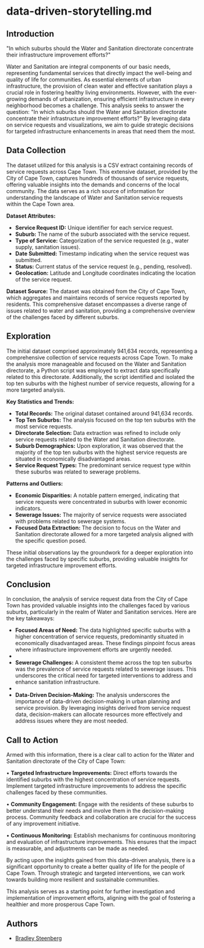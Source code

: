 
# data-driven-storytelling.md

## Introduction

"In which suburbs should the Water and Sanitation directorate concentrate their infrastructure improvement efforts?"

Water and Sanitation are integral components of our basic needs, representing fundamental services that directly impact the well-being and quality of life for communities. As essential elements of urban infrastructure, the provision of clean water and effective sanitation plays a crucial role in fostering healthy living environments. However, with the ever-growing demands of urbanization, ensuring efficient infrastructure in every neighborhood becomes a challenge. This analysis seeks to answer the question: "In which suburbs should the Water and Sanitation directorate concentrate their infrastructure improvement efforts?" By leveraging data on service requests and visualizations, we aim to guide strategic decisions for targeted infrastructure enhancements in areas that need them the most.

## Data Collection

The dataset utilized for this analysis is a CSV extract containing records of service requests across Cape Town. This extensive dataset, provided by the City of Cape Town, captures hundreds of thousands of service requests, offering valuable insights into the demands and concerns of the local community. The data serves as a rich source of information for understanding the landscape of Water and Sanitation service requests within the Cape Town area.

**Dataset Attributes:**
-	**Service Request ID:** Unique identifier for each service request.
-	**Suburb:** The name of the suburb associated with the service request.
-	**Type of Service:** Categorization of the service requested (e.g., water supply, sanitation issues).
-	**Date Submitted:** Timestamp indicating when the service request was submitted.
-	**Status:** Current status of the service request (e.g., pending, resolved).
-	**Geolocation:** Latitude and Longitude coordinates indicating the location of the service request.

**Dataset Source:**
The dataset was obtained from the City of Cape Town, which aggregates and maintains records of service requests reported by residents. This comprehensive dataset encompasses a diverse range of issues related to water and sanitation, providing a comprehensive overview of the challenges faced by different suburbs.


## Exploration

The initial dataset comprised approximately 941,634 records, representing a comprehensive collection of service requests across Cape Town. To make the analysis more manageable and focused on the Water and Sanitation directorate, a Python script was employed to extract data specifically related to this directorate. Additionally, the script identified and isolated the top ten suburbs with the highest number of service requests, allowing for a more targeted analysis.

**Key Statistics and Trends:**
-	**Total Records:** The original dataset contained around 941,634 records.
-	**Top Ten Suburbs:** The analysis focused on the top ten suburbs with the most service requests.
-	**Directorate Selection:** Data extraction was refined to include only service requests related to the Water and Sanitation directorate.
-	**Suburb Demographics:** Upon exploration, it was observed that the majority of the top ten suburbs with the highest service requests are situated in economically disadvantaged areas.
-	**Service Request Types:** The predominant service request type within these suburbs was related to sewerage problems.

**Patterns and Outliers:**
- **Economic Disparities:** A notable pattern emerged, indicating that service requests were concentrated in suburbs with lower economic indicators.
- **Sewerage Issues:** The majority of service requests were associated with problems related to sewerage systems.
- **Focused Data Extraction:** The decision to focus on the Water and Sanitation directorate allowed for a more targeted analysis aligned with the specific question posed.

These initial observations lay the groundwork for a deeper exploration into the challenges faced by specific suburbs, providing valuable insights for targeted infrastructure improvement efforts.

## Conclusion

In conclusion, the analysis of service request data from the City of Cape Town has provided valuable insights into the challenges faced by various suburbs, particularly in the realm of Water and Sanitation services. Here are the key takeaways:

-	**Focused Areas of Need:** The data highlighted specific suburbs with a higher concentration of service requests, predominantly situated in economically disadvantaged areas. These findings pinpoint focus areas where infrastructure improvement efforts are urgently needed.
-	
-	**Sewerage Challenges:** A consistent theme across the top ten suburbs was the prevalence of service requests related to sewerage issues. This underscores the critical need for targeted interventions to address and enhance sanitation infrastructure.
-	
-	**Data-Driven Decision-Making:** The analysis underscores the importance of data-driven decision-making in urban planning and service provision. By leveraging insights derived from service request data, decision-makers can allocate resources more effectively and address issues where they are most needed.

## Call to Action
Armed with this information, there is a clear call to action for the Water and Sanitation directorate of the City of Cape Town:

•	**Targeted Infrastructure Improvements:** Direct efforts towards the identified suburbs with the highest concentration of service requests. Implement targeted infrastructure improvements to address the specific challenges faced by these communities.
	
•	**Community Engagement:** Engage with the residents of these suburbs to better understand their needs and involve them in the decision-making process. Community feedback and collaboration are crucial for the success of any improvement initiative.
	
•	**Continuous Monitoring:** Establish mechanisms for continuous monitoring and evaluation of infrastructure improvements. This ensures that the impact is measurable, and adjustments can be made as needed.

By acting upon the insights gained from this data-driven analysis, there is a significant opportunity to create a better quality of life for the people of Cape Town. Through strategic and targeted interventions, we can work towards building more resilient and sustainable communities.

This analysis serves as a starting point for further investigation and implementation of improvement efforts, aligning with the goal of fostering a healthier and more prosperous Cape Town.




## Authors

- [Bradley Steenberg](https://www.github.com/bsteenberg1)

